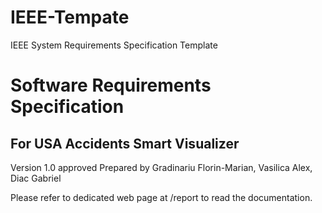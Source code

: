 # IEEE-Tempate
IEEE System Requirements Specification Template

# Software Requirements Specification
## For  USA Accidents Smart Visualizer
Version 1.0 approved
Prepared by Gradinariu Florin-Marian, Vasilica Alex, Diac Gabriel

Please refer to dedicated web page at /report to read the documentation.
